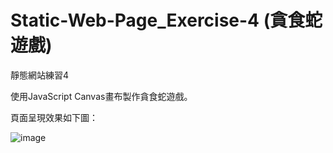 # Static-Web-Page_Exercise-4 (貪食蛇遊戲)

靜態網站練習4


使用JavaScript Canvas畫布製作貪食蛇遊戲。

頁面呈現效果如下圖：

![image](https://github.com/adad09382/Static-Web-Page_Exercise-4/blob/main/README.gif)
